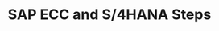 ---
linktitle: SAP ECC and S/4HANA Steps
title: SAP ECC and S/4HANA Steps
sitemap:
  priority: 1.0
---